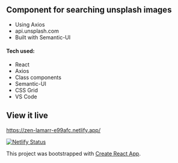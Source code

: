 ## Component for searching unsplash images

* Using Axios
* api.unsplash.com
* Built with Semantic-UI


#### Tech used: 
- React
- Axios
- Class components
- Semantic-UI
- CSS Grid
- VS Code


## View it live
https://zen-lamarr-e99afc.netlify.app/

[![Netlify Status](https://api.netlify.com/api/v1/badges/303e0902-ca3b-4938-a17e-bd2f05bbf017/deploy-status)](https://app.netlify.com/sites/zen-lamarr-e99afc/deploys)






This project was bootstrapped with [Create React App](https://github.com/facebook/create-react-app).
